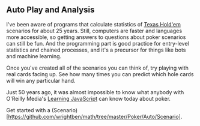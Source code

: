 ## Auto Play and Analysis
I've been aware of programs that calculate statistics of [Texas Hold'em](https://github.com/wrightben/texas-holdem) scenarios for about 25 years. Still, computers are faster and languages more accessible, so getting answers to questions about poker scenarios can still be fun. And the programming part is good practice for entry-level statistics and chained processes, and it's a  precursor for things like bots and machine learning.

Once you've created all of the scenarios you can think of, try playing with real cards facing up. See how many times you can predict which hole cards will win any particular hand.

Just 50 years ago, it was almost impossible to know what anybody with O'Reilly Media's [Learning JavaScript](https://www.oreilly.com/library/view/learning-javascript-3rd/9781491914892/) can know today about poker.

Get started with a (Scenario)[https://github.com/wrightben/math/tree/master/Poker/Auto/Scenario].
